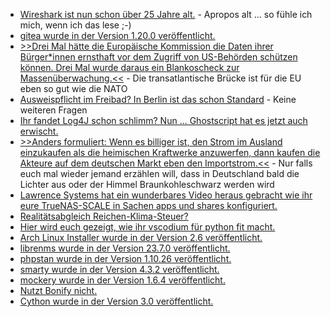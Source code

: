* [Wireshark ist nun schon über 25 Jahre alt.](https://www.borncity.com/blog/2023/07/15/wireshark-ist-25-geworden/) - Apropos alt ... so fühle ich mich, wenn ich das lese ;-)
* [gitea wurde in der Version 1.20.0 veröffentlicht.](https://github.com/go-gitea/gitea/releases/tag/v1.20.0)
* [>>Drei Mal hätte die Europäische Kommission die Daten ihrer Bürger*innen ernsthaft vor dem Zugriff von US-Behörden schützen können. Drei Mal wurde daraus ein Blankoscheck zur Massenüberwachung.<<](https://netzpolitik.org/2023/kw-28-die-woche-als-die-usa-zum-dritten-mal-eine-lizenz-zum-ueberwachen-bekamen/) - Die transatlantische Brücke ist für die EU eben so gut wie die NATO
* [Ausweispflicht im Freibad? In Berlin ist das schon Standard](https://netzpolitik.org/2023/berlin-ausweispflicht-im-freibad-als-sicherheitstheater/) - Keine weiteren Fragen
* [Ihr fandet Log4J schon schlimm? Nun ... Ghostscript hat es jetzt auch erwischt.](https://www.linux-magazin.de/news/luecke-in-ghostscript-ermoeglicht-codeausfuehrung/)
* [>>Anders formuliert: Wenn es billiger ist, den Strom im Ausland einzukaufen als die heimischen Kraftwerke anzuwerfen, dann kaufen die Akteure auf dem deutschen Markt eben den Importstrom.<<](https://www.focus.de/klima/analyse/die-verblueffende-deutsche-strombilanz-nach-dem-atomausstieg_id_198178661.html) - Nur falls euch mal wieder jemand erzählen will, dass in Deutschland bald die Lichter aus oder der Himmel Braunkohleschwarz werden wird
* [Lawrence Systems hat ein wunderbares Video heraus gebracht wie ihr eure TrueNAS-SCALE in Sachen apps und shares konfiguriert.](https://www.youtube.com/watch?v=59NGNZ0kO04)
* [Realitätsabgleich Reichen-Klima-Steuer?](https://blog.fefe.de/?ts=9a4b484a)
* [Hier wird euch gezeigt, wie ihr vscodium für python fit macht.](https://www.freecodecamp.org/news/how-to-configure-visual-studio-code-for-python-development/)
* [Arch Linux Installer wurde in der Version 2.6 veröffentlicht.](https://www.phoronix.com/news/Archinstall-2.6)
* [librenms wurde in der Version 23.7.0 veröffentlicht.](https://github.com/librenms/librenms/releases/tag/23.7.0)
* [phpstan wurde in der Version 1.10.26 veröffentlicht.](https://github.com/phpstan/phpstan/releases/tag/1.10.26)
* [smarty wurde in der Version 4.3.2 veröffentlicht.](https://github.com/smarty-php/smarty/releases/tag/v4.3.2)
* [mockery wurde in der Version 1.6.4 veröffentlicht.](https://github.com/mockery/mockery/releases/tag/1.6.4)
* [Nutzt Bonify nicht.](https://www.kuketz-blog.de/schufa-bonify-uebermittelt-ohne-einwilligung-personenbeziehbare-daten-an-facebook-und-co/)
* [Cython wurde in der Version 3.0 veröffentlicht.](https://lwn.net/Articles/938536/)
